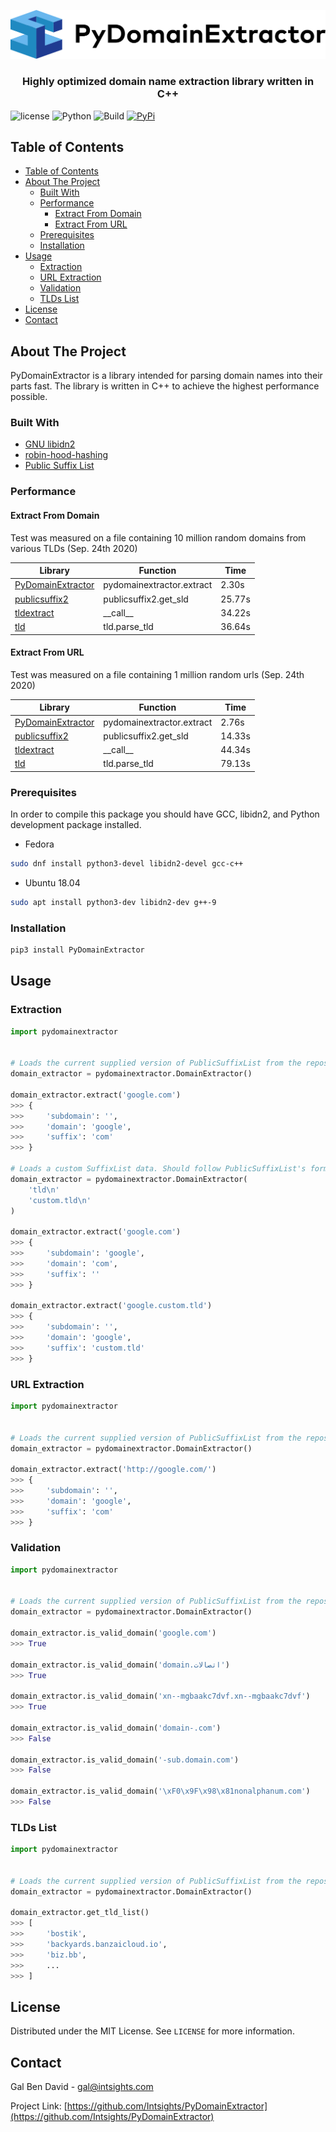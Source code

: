 <p align="center">
    <a href="https://github.com/Intsights/PyDomainExtractor">
        <img src="https://raw.githubusercontent.com/Intsights/PyDomainExtractor/master/images/logo.png" alt="Logo">
    </a>
    <h3 align="center">
        Highly optimized domain name extraction library written in C++
    </h3>
</p>

![license](https://img.shields.io/badge/MIT-License-blue)
![Python](https://img.shields.io/badge/Python-3.7%20%7C%203.8%20%7C%203.9%20%7C%203.10%20%7C%20PyPy3-blue)
![Build](https://github.com/Intsights/PyDomainExtractor/workflows/Build/badge.svg)
[![PyPi](https://img.shields.io/pypi/v/PyDomainExtractor.svg)](https://pypi.org/project/PyDomainExtractor/)

## Table of Contents

- [Table of Contents](#table-of-contents)
- [About The Project](#about-the-project)
  - [Built With](#built-with)
  - [Performance](#performance)
    - [Extract From Domain](#extract-from-domain)
    - [Extract From URL](#extract-from-url)
  - [Prerequisites](#prerequisites)
  - [Installation](#installation)
- [Usage](#usage)
  - [Extraction](#extraction)
  - [URL Extraction](#url-extraction)
  - [Validation](#validation)
  - [TLDs List](#tlds-list)
- [License](#license)
- [Contact](#contact)


## About The Project

PyDomainExtractor is a library intended for parsing domain names into their parts fast. The library is written in C++ to achieve the highest performance possible.


### Built With

* [GNU libidn2](https://www.gnu.org/software/libidn/#libidn2)
* [robin-hood-hashing](https://github.com/martinus/robin-hood-hashing)
* [Public Suffix List](https://publicsuffix.org/)


### Performance


#### Extract From Domain

Test was measured on a file containing 10 million random domains from various TLDs (Sep. 24th 2020)

| Library  | Function | Time |
| ------------- | ------------- | ------------- |
| [PyDomainExtractor](https://github.com/Intsights/PyDomainExtractor) | pydomainextractor.extract | 2.30s |
| [publicsuffix2](https://github.com/nexb/python-publicsuffix2) | publicsuffix2.get_sld | 25.77s |
| [tldextract](https://github.com/john-kurkowski/tldextract) | \_\_call\_\_ | 34.22s |
| [tld](https://github.com/barseghyanartur/tld) | tld.parse_tld | 36.64s |


#### Extract From URL

Test was measured on a file containing 1 million random urls (Sep. 24th 2020)

| Library  | Function | Time |
| ------------- | ------------- | ------------- |
| [PyDomainExtractor](https://github.com/Intsights/PyDomainExtractor) | pydomainextractor.extract | 2.76s |
| [publicsuffix2](https://github.com/nexb/python-publicsuffix2) | publicsuffix2.get_sld | 14.33s |
| [tldextract](https://github.com/john-kurkowski/tldextract) | \_\_call\_\_ | 44.34s |
| [tld](https://github.com/barseghyanartur/tld) | tld.parse_tld | 79.13s |


### Prerequisites

In order to compile this package you should have GCC, libidn2, and Python development package installed.
* Fedora
```sh
sudo dnf install python3-devel libidn2-devel gcc-c++
```
* Ubuntu 18.04
```sh
sudo apt install python3-dev libidn2-dev g++-9
```


### Installation

```sh
pip3 install PyDomainExtractor
```


## Usage


### Extraction

```python
import pydomainextractor


# Loads the current supplied version of PublicSuffixList from the repository. Does not download any data.
domain_extractor = pydomainextractor.DomainExtractor()

domain_extractor.extract('google.com')
>>> {
>>>     'subdomain': '',
>>>     'domain': 'google',
>>>     'suffix': 'com'
>>> }

# Loads a custom SuffixList data. Should follow PublicSuffixList's format.
domain_extractor = pydomainextractor.DomainExtractor(
    'tld\n'
    'custom.tld\n'
)

domain_extractor.extract('google.com')
>>> {
>>>     'subdomain': 'google',
>>>     'domain': 'com',
>>>     'suffix': ''
>>> }

domain_extractor.extract('google.custom.tld')
>>> {
>>>     'subdomain': '',
>>>     'domain': 'google',
>>>     'suffix': 'custom.tld'
>>> }
```


### URL Extraction

```python
import pydomainextractor


# Loads the current supplied version of PublicSuffixList from the repository. Does not download any data.
domain_extractor = pydomainextractor.DomainExtractor()

domain_extractor.extract('http://google.com/')
>>> {
>>>     'subdomain': '',
>>>     'domain': 'google',
>>>     'suffix': 'com'
>>> }
```


### Validation

```python
import pydomainextractor


# Loads the current supplied version of PublicSuffixList from the repository. Does not download any data.
domain_extractor = pydomainextractor.DomainExtractor()

domain_extractor.is_valid_domain('google.com')
>>> True

domain_extractor.is_valid_domain('domain.اتصالات')
>>> True

domain_extractor.is_valid_domain('xn--mgbaakc7dvf.xn--mgbaakc7dvf')
>>> True

domain_extractor.is_valid_domain('domain-.com')
>>> False

domain_extractor.is_valid_domain('-sub.domain.com')
>>> False

domain_extractor.is_valid_domain('\xF0\x9F\x98\x81nonalphanum.com')
>>> False
```


### TLDs List

```python
import pydomainextractor


# Loads the current supplied version of PublicSuffixList from the repository. Does not download any data.
domain_extractor = pydomainextractor.DomainExtractor()

domain_extractor.get_tld_list()
>>> [
>>>     'bostik',
>>>     'backyards.banzaicloud.io',
>>>     'biz.bb',
>>>     ...
>>> ]
```


## License

Distributed under the MIT License. See `LICENSE` for more information.


## Contact

Gal Ben David - gal@intsights.com

Project Link: [https://github.com/Intsights/PyDomainExtractor](https://github.com/Intsights/PyDomainExtractor)




[license-shield]: https://img.shields.io/github/license/othneildrew/Best-README-Template.svg?style=flat-square
